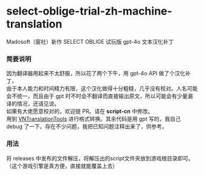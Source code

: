 # select-oblige-trial-zh-machine-translation
Madosoft（窗社）新作 SELECT OBLIGE 试玩版 gpt-4o 文本汉化补丁
### 简要说明  
因为翻译器用起来不太舒服，所以花了两个下午，用 gpt-4o API 做了个汉化补丁。  
由于本人能力和时间精力有限，这个汉化做得十分粗糙，几乎没有校对。人名可能会不统一，而且由于 gpt 时不时会不翻译而直接输出原文，所以可能会有少量漏译的情况，还请见谅。  
如果有大佬愿意校对的，欢迎提 PR。请在 **script-cn** 中修改。  
用到 [VNTranslationTools](https://github.com/arcusmaximus/VNTranslationTools) 进行格式转换。其余代码是用 gpt 写的，我自己 debug 了一下。存在不少问题，我把已知问题注释出来了，供参考。  
### 用法
将 releases 中发布的文件解压，将解压出的script文件夹放到游戏根目录即可。（这个游戏引擎是真方便，直接就能覆盖上去）
